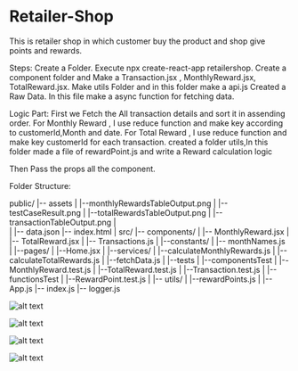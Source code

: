 # Retailer-Shop
This is retailer shop in which customer buy the product and shop give points and rewards.

Steps:
Create a Folder.
Execute npx create-react-app retailershop.
Create a component folder and Make a Transaction.jsx , MonthlyReward.jsx, TotalReward.jsx. 
Make utils Folder and in this folder make a api.js
Created a Raw Data.
In this file make a async function for fetching data.

Logic Part:
First we Fetch the All transaction details and sort it in assending order.
For Monthly Reward ,  I use reduce function and make key according to customerId,Month and date.
For Total Reward , I use reduce function and make key customerId for each transaction.
created a folder utils,In this folder made a file of rewardPoint.js and write a Reward calculation logic

Then Pass the props  all the component.


Folder Structure:

public/
|-- assets
|   |--monthlyRewardsTableOutput.png
|   |--testCaseResult.png
|   |--totalRewardsTableOutput.png 
|   |--transactionTableOutput.png
|  
|
|-- data.json
|-- index.html
|
src/
|-- components/
|   |-- MonthlyReward.jsx
|   |-- TotalReward.jsx
|   |-- Transactions.js
|
|--constants/
|  |-- monthNames.js
|
|--pages/
|   |--Home.jsx
|
|--services/
|  |--calculateMonthlyRewards.js
|  |--calculateTotalRewards.js
|  |--fetchData.js
|
|--tests
|   |--componentsTest
|        |--MonthlyReward.test.js
|        |--TotalReward.test.js
|        |--Transaction.test.js
|   |--functionsTest
|        |--RewardPoint.test.js
|
|-- utils/
|   |--rewardPoints.js 
|
|-- App.js
|-- index.js
|-- logger.js


![alt text](https://github.com/NityaK123/Retailer-Shop_updated/blob/main/public/assets/transactionTableOutput.png)

![alt text](https://github.com/NityaK123/Retailer-Shop_updated/blob/main/public/assets/monthlyRewardsTableOutput.png) 
 
![alt text](https://github.com/NityaK123/Retailer-Shop_updated/blob/main/public/assets/totalRewardsTableOutput.png) 

![alt text](https://github.com/NityaK123/Retailer-Shop_updated/blob/main/public/assets/testCaseResult.png) 



